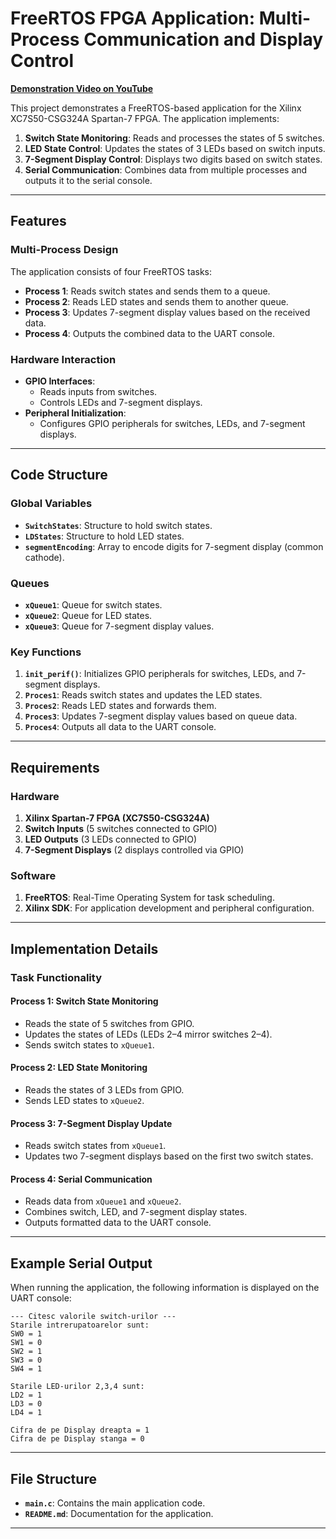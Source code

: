 # FreeRTOS FPGA Application: Multi-Process Communication and Display Control

[**Demonstration Video on YouTube**](https://www.youtube.com/watch?v=LCpn7amrAR4)

This project demonstrates a FreeRTOS-based application for the Xilinx XC7S50-CSG324A Spartan-7 FPGA. The application implements:

1. **Switch State Monitoring**: Reads and processes the states of 5 switches.
2. **LED State Control**: Updates the states of 3 LEDs based on switch inputs.
3. **7-Segment Display Control**: Displays two digits based on switch states.
4. **Serial Communication**: Combines data from multiple processes and outputs it to the serial console.

---

## Features

### Multi-Process Design
The application consists of four FreeRTOS tasks:

- **Process 1**: Reads switch states and sends them to a queue.
- **Process 2**: Reads LED states and sends them to another queue.
- **Process 3**: Updates 7-segment display values based on the received data.
- **Process 4**: Outputs the combined data to the UART console.

### Hardware Interaction
- **GPIO Interfaces**:
  - Reads inputs from switches.
  - Controls LEDs and 7-segment displays.
- **Peripheral Initialization**:
  - Configures GPIO peripherals for switches, LEDs, and 7-segment displays.

---

## Code Structure

### Global Variables
- **`SwitchStates`**: Structure to hold switch states.
- **`LDStates`**: Structure to hold LED states.
- **`segmentEncoding`**: Array to encode digits for 7-segment display (common cathode).

### Queues
- **`xQueue1`**: Queue for switch states.
- **`xQueue2`**: Queue for LED states.
- **`xQueue3`**: Queue for 7-segment display values.

### Key Functions
1. **`init_perif()`**: Initializes GPIO peripherals for switches, LEDs, and 7-segment displays.
2. **`Proces1`**: Reads switch states and updates the LED states.
3. **`Proces2`**: Reads LED states and forwards them.
4. **`Proces3`**: Updates 7-segment display values based on queue data.
5. **`Proces4`**: Outputs all data to the UART console.

---

## Requirements

### Hardware
1. **Xilinx Spartan-7 FPGA (XC7S50-CSG324A)**
2. **Switch Inputs** (5 switches connected to GPIO)
3. **LED Outputs** (3 LEDs connected to GPIO)
4. **7-Segment Displays** (2 displays controlled via GPIO)

### Software
1. **FreeRTOS**: Real-Time Operating System for task scheduling.
2. **Xilinx SDK**: For application development and peripheral configuration.

---

## Implementation Details

### Task Functionality

#### **Process 1: Switch State Monitoring**
- Reads the state of 5 switches from GPIO.
- Updates the states of LEDs (LEDs 2–4 mirror switches 2–4).
- Sends switch states to `xQueue1`.

#### **Process 2: LED State Monitoring**
- Reads the states of 3 LEDs from GPIO.
- Sends LED states to `xQueue2`.

#### **Process 3: 7-Segment Display Update**
- Reads switch states from `xQueue1`.
- Updates two 7-segment displays based on the first two switch states.

#### **Process 4: Serial Communication**
- Reads data from `xQueue1` and `xQueue2`.
- Combines switch, LED, and 7-segment display states.
- Outputs formatted data to the UART console.

---

## Example Serial Output

When running the application, the following information is displayed on the UART console:

```
--- Citesc valorile switch-urilor ---
Starile intrerupatoarelor sunt:
SW0 = 1
SW1 = 0
SW2 = 1
SW3 = 0
SW4 = 1

Starile LED-urilor 2,3,4 sunt:
LD2 = 1
LD3 = 0
LD4 = 1

Cifra de pe Display dreapta = 1
Cifra de pe Display stanga = 0
```

---

## File Structure
- **`main.c`**: Contains the main application code.
- **`README.md`**: Documentation for the application.

---
